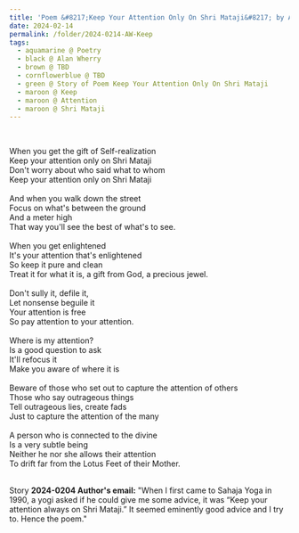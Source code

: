 ```yaml
---
title: 'Poem &#8217;Keep Your Attention Only On Shri Mataji&#8217; by Alan Wherry'
date: 2024-02-14
permalink: /folder/2024-0214-AW-Keep
tags:
  - aquamarine @ Poetry
  - black @ Alan Wherry
  - brown @ TBD
  - cornflowerblue @ TBD
  - green @ Story of Poem Keep Your Attention Only On Shri Mataji
  - maroon @ Keep
  - maroon @ Attention
  - maroon @ Shri Mataji
---
```


<br>

<p>
When you get the gift of Self-realization<br>
Keep your attention only on Shri Mataji<br>
Don't worry about who said what to whom<br>
Keep your attention only on Shri Mataji<br>
<br>
And when you walk down the street<br>
Focus on what's between the ground<br>
And a meter high<br>
That way you'll see the best of what's to see.<br>
<br>
When you get enlightened<br>
It's your attention that's enlightened<br>
So keep it pure and clean<br>
Treat it for what it is, a gift from God, a precious jewel.<br>
<br>
Don't sully it, defile it,<br>
Let nonsense beguile it<br>
Your attention is free<br>
So pay attention to your attention.<br>
<br>
Where is my attention?<br>
Is a good question to ask<br>
It'll refocus it<br>
Make you aware of where it is<br>
<br>
Beware of those who set out to capture the attention of others<br>
Those who say outrageous things<br>
Tell outrageous lies, create fads<br>
Just to capture the attention of the many<br>
<br>
A person who is connected to the divine<br>
Is a very subtle being<br>
Neither he nor she allows their attention<br>
To drift far from the Lotus Feet of their Mother.<br>
</p>

<br>

<wave-list>
<list-title color="DarkSeaGreen" width="25">Story</list-title>
  <list-item color="BlanchedAlmond"  width="280"><b>2024-0204 Author's email:</b> "When I first came to Sahaja Yoga in 1990, a yogi asked if he could give me some advice, it was “Keep your attention always on Shri Mataji.” It seemed eminently good advice and I try to. Hence the poem."</list-item>
</wave-list>